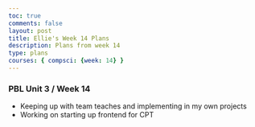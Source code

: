 ```yaml
---
toc: true
comments: false
layout: post
title: Ellie's Week 14 Plans
description: Plans from week 14
type: plans
courses: { compsci: {week: 14} }
---
```


### PBL Unit 3 / Week 14
- Keeping up with team teaches and implementing in my own projects
- Working on starting up frontend for CPT